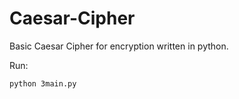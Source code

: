 # Caesar-Cipher
Basic Caesar Cipher for encryption written in python. 

Run:

```python 3main.py```
